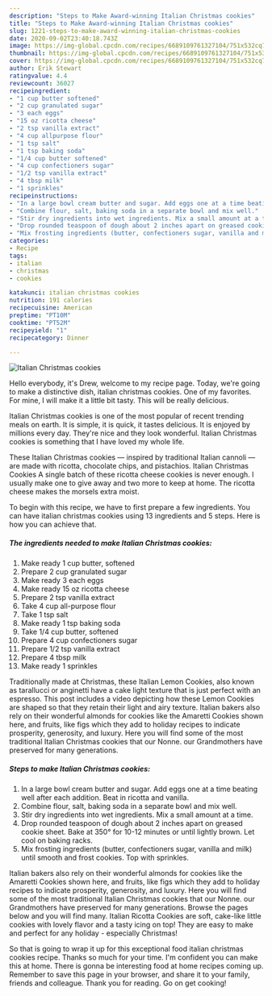 ```yaml
---
description: "Steps to Make Award-winning Italian Christmas cookies"
title: "Steps to Make Award-winning Italian Christmas cookies"
slug: 1221-steps-to-make-award-winning-italian-christmas-cookies
date: 2020-09-02T23:40:18.743Z
image: https://img-global.cpcdn.com/recipes/6689109761327104/751x532cq70/italian-christmas-cookies-recipe-main-photo.jpg
thumbnail: https://img-global.cpcdn.com/recipes/6689109761327104/751x532cq70/italian-christmas-cookies-recipe-main-photo.jpg
cover: https://img-global.cpcdn.com/recipes/6689109761327104/751x532cq70/italian-christmas-cookies-recipe-main-photo.jpg
author: Erik Stewart
ratingvalue: 4.4
reviewcount: 36027
recipeingredient:
- "1 cup butter softened"
- "2 cup granulated sugar"
- "3 each eggs"
- "15 oz ricotta cheese"
- "2 tsp vanilla extract"
- "4 cup allpurpose flour"
- "1 tsp salt"
- "1 tsp baking soda"
- "1/4 cup butter softened"
- "4 cup confectioners sugar"
- "1/2 tsp vanilla extract"
- "4 tbsp milk"
- "1 sprinkles"
recipeinstructions:
- "In a large bowl cream butter and sugar. Add eggs one at a time beating well after each addition. Beat in ricotta and vanilla."
- "Combine flour, salt, baking soda in a separate bowl and mix well."
- "Stir dry ingredients into wet ingredients. Mix a small amount at a time."
- "Drop rounded teaspoon of dough about 2 inches apart on greased cookie sheet. Bake at 350° for 10-12 minutes or until lightly brown. Let cool on baking racks."
- "Mix frosting ingredients (butter, confectioners sugar, vanilla and milk) until smooth and frost cookies. Top with sprinkles."
categories:
- Recipe
tags:
- italian
- christmas
- cookies

katakunci: italian christmas cookies 
nutrition: 191 calories
recipecuisine: American
preptime: "PT10M"
cooktime: "PT52M"
recipeyield: "1"
recipecategory: Dinner

---
```



![Italian Christmas cookies](https://img-global.cpcdn.com/recipes/6689109761327104/751x532cq70/italian-christmas-cookies-recipe-main-photo.jpg)

Hello everybody, it's Drew, welcome to my recipe page. Today, we're going to make a distinctive dish, italian christmas cookies. One of my favorites. For mine, I will make it a little bit tasty. This will be really delicious.

Italian Christmas cookies is one of the most popular of recent trending meals on earth. It is simple, it is quick, it tastes delicious. It is enjoyed by millions every day. They're nice and they look wonderful. Italian Christmas cookies is something that I have loved my whole life.

These Italian Christmas cookies — inspired by traditional Italian cannoli — are made with ricotta, chocolate chips, and pistachios. Italian Christmas Cookies A single batch of these ricotta cheese cookies is never enough. I usually make one to give away and two more to keep at home. The ricotta cheese makes the morsels extra moist.


To begin with this recipe, we have to first prepare a few ingredients. You can have italian christmas cookies using 13 ingredients and 5 steps. Here is how you can achieve that.

<!--inarticleads1-->

##### The ingredients needed to make Italian Christmas cookies:

1. Make ready 1 cup butter, softened
1. Prepare 2 cup granulated sugar
1. Make ready 3 each eggs
1. Make ready 15 oz ricotta cheese
1. Prepare 2 tsp vanilla extract
1. Take 4 cup all-purpose flour
1. Take 1 tsp salt
1. Make ready 1 tsp baking soda
1. Take 1/4 cup butter, softened
1. Prepare 4 cup confectioners sugar
1. Prepare 1/2 tsp vanilla extract
1. Prepare 4 tbsp milk
1. Make ready 1 sprinkles


Traditionally made at Christmas, these Italian Lemon Cookies, also known as tarallucci or anginetti have a cake light texture that is just perfect with an espresso. This post includes a video depicting how these Lemon Cookies are shaped so that they retain their light and airy texture. Italian bakers also rely on their wonderful almonds for cookies like the Amaretti Cookies shown here, and fruits, like figs which they add to holiday recipes to indicate prosperity, generosity, and luxury. Here you will find some of the most traditional Italian Christmas cookies that our Nonne. our Grandmothers have preserved for many generations. 

<!--inarticleads2-->

##### Steps to make Italian Christmas cookies:

1. In a large bowl cream butter and sugar. Add eggs one at a time beating well after each addition. Beat in ricotta and vanilla.
1. Combine flour, salt, baking soda in a separate bowl and mix well.
1. Stir dry ingredients into wet ingredients. Mix a small amount at a time.
1. Drop rounded teaspoon of dough about 2 inches apart on greased cookie sheet. Bake at 350° for 10-12 minutes or until lightly brown. Let cool on baking racks.
1. Mix frosting ingredients (butter, confectioners sugar, vanilla and milk) until smooth and frost cookies. Top with sprinkles.


Italian bakers also rely on their wonderful almonds for cookies like the Amaretti Cookies shown here, and fruits, like figs which they add to holiday recipes to indicate prosperity, generosity, and luxury. Here you will find some of the most traditional Italian Christmas cookies that our Nonne. our Grandmothers have preserved for many generations. Browse the pages below and you will find many. Italian Ricotta Cookies are soft, cake-like little cookies with lovely flavor and a tasty icing on top! They are easy to make and perfect for any holiday - especially Christmas! 

So that is going to wrap it up for this exceptional food italian christmas cookies recipe. Thanks so much for your time. I'm confident you can make this at home. There is gonna be interesting food at home recipes coming up. Remember to save this page in your browser, and share it to your family, friends and colleague. Thank you for reading. Go on get cooking!

